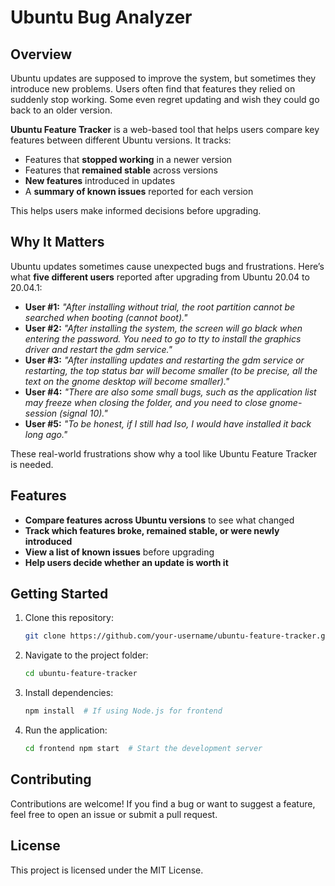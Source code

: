 # Ubuntu Bug Analyzer

## Overview
Ubuntu updates are supposed to improve the system, but sometimes they introduce new problems. Users often find that features they relied on suddenly stop working. Some even regret updating and wish they could go back to an older version.

**Ubuntu Feature Tracker** is a web-based tool that helps users compare key features between different Ubuntu versions. It tracks:

- Features that **stopped working** in a newer version
- Features that **remained stable** across versions
- **New features** introduced in updates
- A **summary of known issues** reported for each version

This helps users make informed decisions before upgrading.

## Why It Matters
Ubuntu updates sometimes cause unexpected bugs and frustrations. Here’s what **five different users** reported after upgrading from Ubuntu 20.04 to 20.04.1:

- **User #1:** *"After installing without trial, the root partition cannot be searched when booting (cannot boot)."*
- **User #2:** *"After installing the system, the screen will go black when entering the password. You need to go to tty to install the graphics driver and restart the gdm service."*
- **User #3:** *"After installing updates and restarting the gdm service or restarting, the top status bar will become smaller (to be precise, all the text on the gnome desktop will become smaller)."*
- **User #4:** *"There are also some small bugs, such as the application list may freeze when closing the folder, and you need to close gnome-session (signal 10)."*
- **User #5:** *"To be honest, if I still had Iso, I would have installed it back long ago."*

These real-world frustrations show why a tool like Ubuntu Feature Tracker is needed.

## Features
- **Compare features across Ubuntu versions** to see what changed
- **Track which features broke, remained stable, or were newly introduced**
- **View a list of known issues** before upgrading
- **Help users decide whether an update is worth it**

## Getting Started
1. Clone this repository:
   ```sh
   git clone https://github.com/your-username/ubuntu-feature-tracker.git
   ```
2. Navigate to the project folder:
   ```sh
   cd ubuntu-feature-tracker
   ```
3. Install dependencies:
   ```sh
   npm install  # If using Node.js for frontend
   ```
4. Run the application:
   ```sh
   cd frontend npm start  # Start the development server
   ```

## Contributing
Contributions are welcome! If you find a bug or want to suggest a feature, feel free to open an issue or submit a pull request.

## License
This project is licensed under the MIT License.
